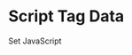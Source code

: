 Script Tag Data
===============

Set JavaScript <script> tag data & read it inside your JS file/library

### Usage

To come...

### Examples

To come...